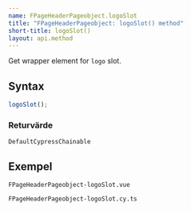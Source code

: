 ```yaml
---
name: FPageHeaderPageobject.logoSlot
title: "FPageHeaderPageobject: logoSlot() method"
short-title: logoSlot()
layout: api.method
---
```


Get wrapper element for `logo` slot.

## Syntax

```ts nocompile nolint
logoSlot();
```

### Returvärde

`DefaultCypressChainable`

## Exempel

```import static
FPageHeaderPageobject-logoSlot.vue
```

```import
FPageHeaderPageobject-logoSlot.cy.ts
```
